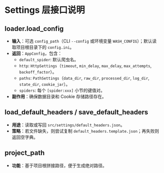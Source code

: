 # Settings 层接口说明

## loader.load_config
- **输入**：可选 `config_path`（CLI `--config` 或环境变量 `WASH_CONFIG`）；默认读取项目根目录下的 `config.ini`。
- **返回**：`AppConfig`，包含：
  - `default_spider`: 默认爬虫名。
  - `http`: `HttpSettings`（`timeout`, `min_delay`, `max_delay`, `max_attempts`, `backoff_factor`）。
  - `paths`: `PathSettings`（`data_dir`, `raw_dir`, `processed_dir`, `log_dir`, `state_dir`, `cookie_jar`）。
  - `spiders`: 每个 `[spider:xxx]` 小节的键值对。
- **副作用**：确保数据目录和 Cookie 存储路径存在。

## load_default_headers / save_default_headers
- **用途**：读取或写回 `src/settings/default_headers.json`。
- **策略**：若文件缺失，则尝试复制 `default_headers.template.json`；再失败则返回空字典。

## project_path
- **功能**：基于项目根拼接路径，便于生成绝对路径。
